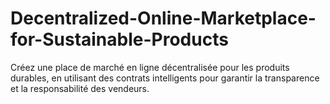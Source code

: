 # Decentralized-Online-Marketplace-for-Sustainable-Products
Créez une place de marché en ligne décentralisée pour les produits durables, en utilisant des contrats intelligents pour garantir la transparence et la responsabilité des vendeurs.
